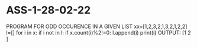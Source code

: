 # ASS-1-28-02-22
PROGRAM FOR ODD OCCURENCE IN A GIVEN LIST
xx=[1,2,3,2,1,3,2,1,2,2]
l=[]
for i in x:
    if i not in l:
        if x.count(i)%2!=0:
            l.append(i)
        print(i)
OUTPUT:
[1 2 ]
        
        
        
